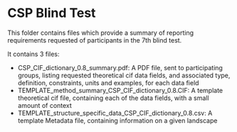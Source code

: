 # CSP Blind Test

This folder contains files which provide a summary of reporting requirements requested of participants in the 7th blind test.

It contains 3 files:

* CSP_CIF_dictionary_0.8_summary.pdf: A PDF file, sent to participating groups, listing requested theoretical cif data fields, and associated type, definition, constraints, units and examples, for each data field
* TEMPLATE_method_summary_CSP_CIF_dictionary_0.8.CIF: A template theoretical cif file, containing each of the data fields, with a small amount of context
* TEMPLATE_structure_specific_data_CSP_CIF_dictionary_0.8.csv: A template Metadata file, containing information on a given landscape
